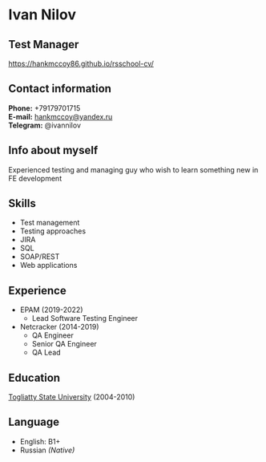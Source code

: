 # Ivan Nilov

## Test Manager
https://hankmccoy86.github.io/rsschool-cv/

## Contact information
**Phone:** +79179701715 <br>
**E-mail:** hankmccoy@yandex.ru <br>
**Telegram:** @ivannilov

## Info about myself
Experienced testing and managing guy who wish to learn something new in FE development

## Skills
* Test management
* Testing approaches
* JIRA
* SQL
* SOAP/REST
* Web applications

## Experience
+ EPAM (2019-2022)
    - Lead Software Testing Engineer 
+ Netcracker (2014-2019)
    - QA Engineer
    - Senior QA Engineer
    - QA Lead

## Education
[Togliatty State University](https://www.tltsu.ru/) (2004-2010)


## Language
- English: B1+
- Russian *(Native)*